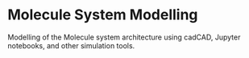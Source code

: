 # Molecule System Modelling

Modelling of the Molecule system architecture using cadCAD, Jupyter notebooks, and other simulation tools.